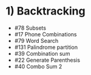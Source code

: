 

# 1) Backtracking
- #78 Subsets
- #17 Phone Combinations
- #79 Word Search
- #131 Palindrome partition
- #39 Combination sum
- #22 Generate Parenthesis
- #40 Combo Sum 2
